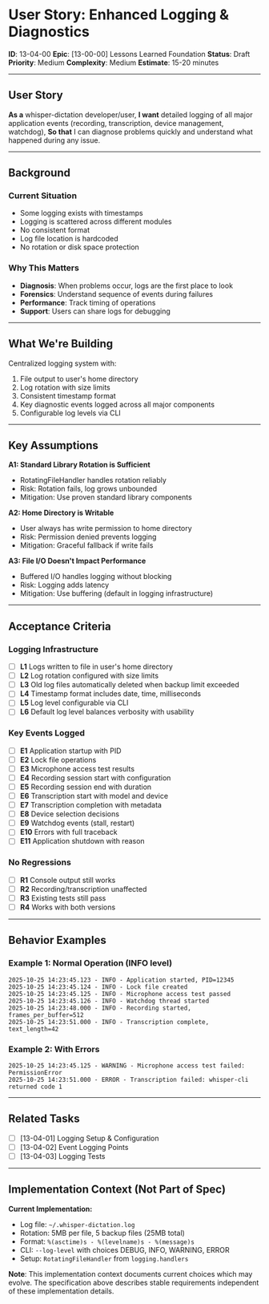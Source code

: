 # User Story: Enhanced Logging & Diagnostics

**ID**: 13-04-00
**Epic**: [13-00-00] Lessons Learned Foundation
**Status**: Draft
**Priority**: Medium
**Complexity**: Medium
**Estimate**: 15-20 minutes

---

## User Story

**As a** whisper-dictation developer/user,
**I want** detailed logging of all major application events (recording, transcription, device management, watchdog),
**So that** I can diagnose problems quickly and understand what happened during any issue.

---

## Background

### Current Situation
- Some logging exists with timestamps
- Logging is scattered across different modules
- No consistent format
- Log file location is hardcoded
- No rotation or disk space protection

### Why This Matters
- **Diagnosis**: When problems occur, logs are the first place to look
- **Forensics**: Understand sequence of events during failures
- **Performance**: Track timing of operations
- **Support**: Users can share logs for debugging

---

## What We're Building

Centralized logging system with:
1. File output to user's home directory
2. Log rotation with size limits
3. Consistent timestamp format
4. Key diagnostic events logged across all major components
5. Configurable log levels via CLI

---

## Key Assumptions

**A1: Standard Library Rotation is Sufficient**
- RotatingFileHandler handles rotation reliably
- Risk: Rotation fails, log grows unbounded
- Mitigation: Use proven standard library components

**A2: Home Directory is Writable**
- User always has write permission to home directory
- Risk: Permission denied prevents logging
- Mitigation: Graceful fallback if write fails

**A3: File I/O Doesn't Impact Performance**
- Buffered I/O handles logging without blocking
- Risk: Logging adds latency
- Mitigation: Use buffering (default in logging infrastructure)

---

## Acceptance Criteria

### Logging Infrastructure
- [ ] **L1** Logs written to file in user's home directory
- [ ] **L2** Log rotation configured with size limits
- [ ] **L3** Old log files automatically deleted when backup limit exceeded
- [ ] **L4** Timestamp format includes date, time, milliseconds
- [ ] **L5** Log level configurable via CLI
- [ ] **L6** Default log level balances verbosity with usability

### Key Events Logged
- [ ] **E1** Application startup with PID
- [ ] **E2** Lock file operations
- [ ] **E3** Microphone access test results
- [ ] **E4** Recording session start with configuration
- [ ] **E5** Recording session end with duration
- [ ] **E6** Transcription start with model and device
- [ ] **E7** Transcription completion with metadata
- [ ] **E8** Device selection decisions
- [ ] **E9** Watchdog events (stall, restart)
- [ ] **E10** Errors with full traceback
- [ ] **E11** Application shutdown with reason

### No Regressions
- [ ] **R1** Console output still works
- [ ] **R2** Recording/transcription unaffected
- [ ] **R3** Existing tests still pass
- [ ] **R4** Works with both versions

---

## Behavior Examples

### Example 1: Normal Operation (INFO level)
```
2025-10-25 14:23:45.123 - INFO - Application started, PID=12345
2025-10-25 14:23:45.124 - INFO - Lock file created
2025-10-25 14:23:45.125 - INFO - Microphone access test passed
2025-10-25 14:23:45.126 - INFO - Watchdog thread started
2025-10-25 14:23:48.000 - INFO - Recording started, frames_per_buffer=512
2025-10-25 14:23:51.000 - INFO - Transcription complete, text_length=42
```

### Example 2: With Errors
```
2025-10-25 14:23:45.125 - WARNING - Microphone access test failed: PermissionError
2025-10-25 14:23:51.000 - ERROR - Transcription failed: whisper-cli returned code 1
```

---

## Related Tasks

- [ ] [13-04-01] Logging Setup & Configuration
- [ ] [13-04-02] Event Logging Points
- [ ] [13-04-03] Logging Tests

---

## Implementation Context (Not Part of Spec)

**Current Implementation:**
- Log file: `~/.whisper-dictation.log`
- Rotation: 5MB per file, 5 backup files (25MB total)
- Format: `%(asctime)s - %(levelname)s - %(message)s`
- CLI: `--log-level` with choices DEBUG, INFO, WARNING, ERROR
- Setup: `RotatingFileHandler` from `logging.handlers`

**Note**: This implementation context documents current choices which may evolve. The specification above describes stable requirements independent of these implementation details.
